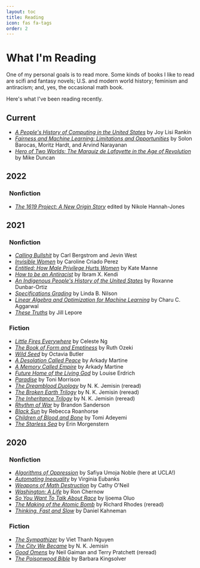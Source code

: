 ```yaml
---
layout: toc
title: Reading
icon: fas fa-tags
order: 2
---
```


# What I'm Reading

One of my personal goals is to read more. Some kinds of books I like to read are scifi and fantasy novels; U.S. and modern world history; feminism and antiracism; and, yes, the occasional math book. 


Here's what I've been reading recently. 

## Current 

- [*A People's History of Computing in the United States*](https://bookshop.org/books/a-people-s-history-of-computing-in-the-united-states/9780674970977) by Joy Lisi Rankin
- [*Fairness and Machine Learning: Limitations and Opportunities*](https://fairmlbook.org) by Solon Barocas, Moritz Hardt, and Arvind Narayanan
- [*Hero of Two Worlds: The Marquiz de Lafayette in the Age of Revolution*](https://bookshop.org/books/hero-of-two-worlds-the-marquis-de-lafayette-in-the-age-of-revolution-9781549193071/9781541730335) by Mike Duncan
## 2022

### &nbsp; Nonfiction

- [*The 1619 Project: A New Origin Story*](https://bookshop.org/books/the-1619-project-a-new-origin-story/9780593230572) edited by Nikole Hannah-Jones

## 2021

### &nbsp; Nonfiction

- [*Calling Bullshit*](https://bookshop.org/books/calling-bullshit-the-art-of-skepticism-in-a-data-driven-world/9780525509202) by Carl Bergstrom and Jevin West
- [*Invisible Women*](https://bookshop.org/books/invisible-women-data-bias-in-a-world-designed-for-men/9781419735219) by Caroline Criado Perez
- [*Entitled: How Male Privilege Hurts Women*](https://bookshop.org/books/entitled-how-male-privilege-hurts-women/9781984826558) by Kate Manne
- [*How to be an Antiracist*](https://bookshop.org/books/how-to-be-an-antiracist/9780525509288) by Ibram X. Kendi
- [*An Indigenous People's History of the United States*](https://bookshop.org/books/an-indigenous-peoples-history-of-the-united-states/9780807057834) by Roxanne Dunbar-Ortiz
- [*Specifications Grading*](https://bookshop.org/books/specifications-grading-restoring-rigor-motivating-students-and-saving-faculty-time/9781620362426) by Linda B. Nilson
- [*Linear Algebra and Optimization for Machine Learning*](https://bookshop.org/books/linear-algebra-and-optimization-for-machine-learning-a-textbook/9783030403430) by Charu C. Aggarwal
- [*These Truths*](https://bookshop.org/books/these-truths-a-history-of-the-united-states/9780393357424) by Jill Lepore


### &nbsp; Fiction

- [*Little Fires Everywhere*](https://bookshop.org/books/little-fires-everywhere/9780735224315) by Celeste Ng
- [*The Book of Form and Emptiness*](https://bookshop.org/books/the-book-of-form-and-emptiness/9780399563645) by Ruth Ozeki
- [*Wild Seed*](https://bookshop.org/books/wild-seed/9781538751480) by Octavia Butler
- [*A Desolation Called Peace*](https://bookshop.org/books/a-desolation-called-peace-9781250186478/9781250186478) by Arkady Martine
- [*A Memory Called Empire*](https://bookshop.org/books/a-memory-called-empire/9781250186447) by Arkady Martine
- [*Future Home of the Living God*](https://bookshop.org/books/future-home-of-the-living-god/9780062694065) by Louise Erdrich
- [*Paradise*](https://bookshop.org/books/paradise-9780804169882/9780804169882) by Toni Morrison
- [*The Dreamblood Duology*](https://bookshop.org/books/the-killing-moon/9780316187282) by N. K. Jemisin (reread)
- [*The Broken Earth Trilogy*](https://bookshop.org/books/the-broken-earth-trilogy-the-fifth-season-the-obelisk-gate-the-stone-sky/9780316527194) by N. K. Jemisin (reread)
- [*The Inheritance Trilogy*](https://bookshop.org/books/the-inheritance-trilogy/9780316334006) by N. K. Jemisin (reread)
- [*Rhythm of War*](https://bookshop.org/books/rhythm-of-war-book-four-of-the-stormlight-archive/9780765326386) by Brandon Sanderson
- [*Black Sun*](https://bookshop.org/books/black-sun-1/9781534437678) by Rebecca Roanhorse
- [*Children of Blood and Bone*](https://bookshop.org/books/children-of-blood-and-bone-9781250300119/9781250170972) by Tomi Adeyemi
- [*The Starless Sea*](https://bookshop.org/books/the-starless-sea/9781101971383) by Erin Morgenstern

## 2020

### &nbsp; Nonfiction

- [*Algorithms of Oppression*](https://bookshop.org/books/algorithms-of-oppression-how-search-engines-reinforce-racism/9781479837243) by Safiya Umoja Noble (here at UCLA!)
- [*Automating Inequality*](https://bookshop.org/books/automating-inequality-how-high-tech-tools-profile-police-and-punish-the-poor/9781250215789) by Virginia Eubanks
- [*Weapons of Math Destruction*](https://bookshop.org/books/weapons-of-math-destruction-how-big-data-increases-inequality-and-threatens-democracy/9780553418835) by Cathy O'Neil
- [*Washington: A Life*](https://bookshop.org/books/washington-a-life-9780143119968/9780143119968) by Ron Chernow
- [*So You Want To Talk About Race*](https://bookshop.org/books/so-you-want-to-talk-about-race/9781580058827) by Ijoema Oluo
- [*The Making of the Atomic Bomb*](https://bookshop.org/books/the-making-of-the-atomic-bomb-9781451677614/9781451677614) by Richard Rhodes (reread)
- [*Thinking, Fast and Slow*](https://bookshop.org/books/thinking-fast-and-slow/9780374533557) by Daniel Kahneman

### &nbsp; Fiction

- [*The Sympathizer*](https://bookshop.org/books/the-sympathizer-a-novel-pulitzer-prize-for-fiction/9780802124944) by Viet Thanh Nguyen
- [*The City We Became*](https://bookshop.org/books/the-city-we-became/9780316509848) by N. K. Jemisin
- [*Good Omens*](https://bookshop.org/books/good-omens-the-nice-and-accurate-prophecies-of-agnes-nutter-witch-9780060853983/9780060853983) by Neil Gaiman and Terry Pratchett (reread)
- [*The Poisonwood Bible*](https://bookshop.org/books/the-poisonwood-bible-9780060786502/9780060786502) by Barbara Kingsolver